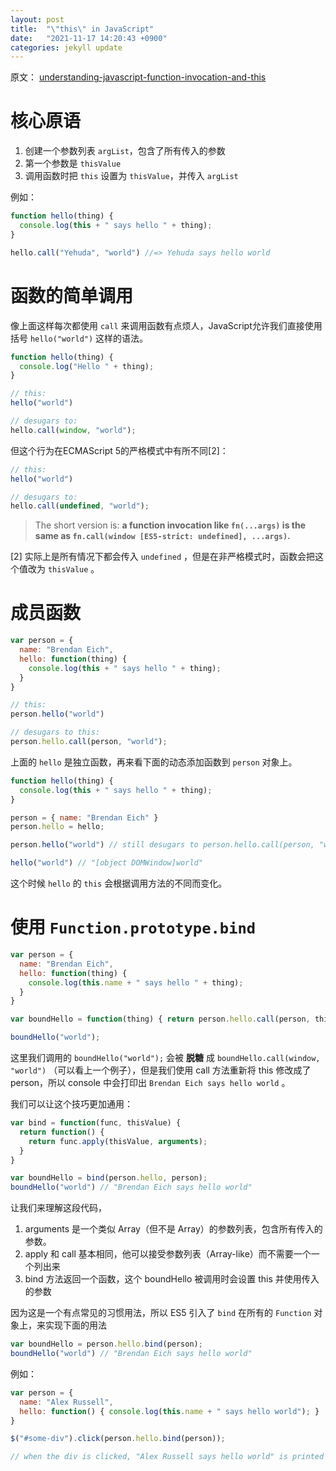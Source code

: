 ```yaml
---
layout: post
title:  "\"this\" in JavaScript"
date:   "2021-11-17 14:20:43 +0900"
categories: jekyll update
---
```


原文： [understanding-javascript-function-invocation-and-this](https://yehudakatz.com/2011/08/11/understanding-javascript-function-invocation-and-this/)


# 核心原语

1. 创建一个参数列表 `argList`，包含了所有传入的参数
2. 第一个参数是 `thisValue`
3. 调用函数时把 `this` 设置为 `thisValue`，并传入 `argList`

例如：
```javascript
function hello(thing) {
  console.log(this + " says hello " + thing);
}

hello.call("Yehuda", "world") //=> Yehuda says hello world
```

# 函数的简单调用
像上面这样每次都使用 `call` 来调用函数有点烦人，JavaScript允许我们直接使用括号 `hello("world")` 这样的语法。

```javascript
function hello(thing) {
  console.log("Hello " + thing);
}

// this:
hello("world")

// desugars to:
hello.call(window, "world");
```

但这个行为在ECMAScript 5的严格模式中有所不同[2]：
```javascript
// this:
hello("world")

// desugars to:
hello.call(undefined, "world");
```
> The short version is: **a function invocation like `fn(...args)` is the same as `fn.call(window [ES5-strict: undefined], ...args)`.**

[2] 实际上是所有情况下都会传入 `undefined` ，但是在非严格模式时，函数会把这个值改为 `thisValue` 。

# 成员函数
```javascript
var person = {
  name: "Brendan Eich",
  hello: function(thing) {
    console.log(this + " says hello " + thing);
  }
}

// this:
person.hello("world")

// desugars to this:
person.hello.call(person, "world");
```
上面的 `hello` 是独立函数，再来看下面的动态添加函数到 `person` 对象上。
```javascript
function hello(thing) {
  console.log(this + " says hello " + thing);
}

person = { name: "Brendan Eich" }
person.hello = hello;

person.hello("world") // still desugars to person.hello.call(person, "world")

hello("world") // "[object DOMWindow]world"
```
这个时候 `hello` 的 `this` 会根据调用方法的不同而变化。

# 使用 `Function.prototype.bind`

```javascript
var person = {
  name: "Brendan Eich",
  hello: function(thing) {
    console.log(this.name + " says hello " + thing);
  }
}

var boundHello = function(thing) { return person.hello.call(person, thing); }

boundHello("world");
```
这里我们调用的 `boundHello("world");` 会被 **脱糖** 成 `boundHello.call(window, "world")` （可以看上一个例子），但是我们使用 call 方法重新将 this 修改成了person，所以 console 中会打印出 `Brendan Eich says hello world` 。

我们可以让这个技巧更加通用：
```javascript
var bind = function(func, thisValue) {
  return function() {
    return func.apply(thisValue, arguments);
  }
}

var boundHello = bind(person.hello, person);
boundHello("world") // "Brendan Eich says hello world"
```
让我们来理解这段代码，
1. arguments 是一个类似 Array（但不是 Array）的参数列表，包含所有传入的参数。
2. apply 和 call 基本相同，他可以接受参数列表（Array-like）而不需要一个一个列出来
3. bind 方法返回一个函数，这个 boundHello 被调用时会设置 this 并使用传入的参数

因为这是一个有点常见的习惯用法，所以 ES5 引入了 `bind` 在所有的 `Function` 对象上，来实现下面的用法

```javascript
var boundHello = person.hello.bind(person);
boundHello("world") // "Brendan Eich says hello world"
```
例如：
```javascript
var person = {
  name: "Alex Russell",
  hello: function() { console.log(this.name + " says hello world"); }
}

$("#some-div").click(person.hello.bind(person));

// when the div is clicked, "Alex Russell says hello world" is printed
```